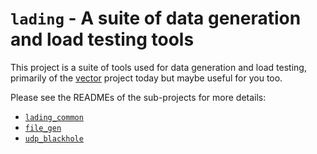 # `lading` - A suite of data generation and load testing tools

This project is a suite of tools used for data generation and load testing,
primarily of the [vector](https://github.com/timberio/vector/) project today but
maybe useful for you too.

Please see the READMEs of the sub-projects for more details:

* [`lading_common`](lading_common/README.md)
* [`file_gen`](file_gen/README.md)
* [`udp_blackhole`](udp_blackhole/README.md)
